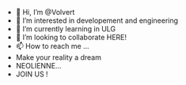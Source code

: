 - 👋 Hi, I’m @Volvert
- 👀 I’m interested in developement and engineering
- 🌱 I’m currently learning in ULG 
- 💞️ I’m looking to collaborate HERE!
- 📫 How to reach me ...
- Make your reality a dream
- NEOLIENNE...
- JOIN US !

<!---
Volvert/Volvert is a ✨ special ✨ repository because its `README.md` (this file) appears on your GitHub profile.
You can click the Preview link to take a look at your changes.
--->
